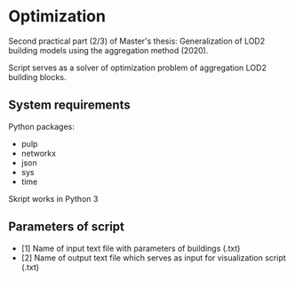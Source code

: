 # Optimization

Second practical part (2/3) of Master's thesis: Generalization of LOD2 building models using the aggregation method (2020).

Script serves as a solver of optimization problem of aggregation LOD2 building blocks. 


## System requirements

Python packages:

* pulp
* networkx
* json
* sys
* time


Skript works in Python 3 


## Parameters of script

* [1] Name of input text file with parameters of buildings (.txt)
* [2] Name of output text file which serves as input for visualization script (.txt)

